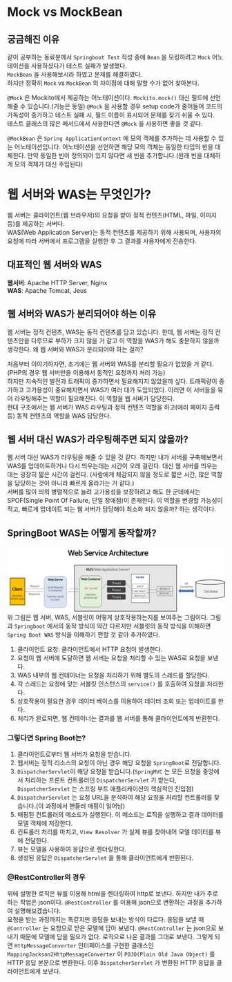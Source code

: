 # Mock vs MockBean

## 궁금해진 이유
같이 공부하는 동료분께서 `Springboot Test` 작성 중에 `Bean` 을 모킹하려고 `Mock` 어노테이션을 사용하셨다가 테스트 실패가 발생했다.   
`MockBean` 을 사용해보시라 하였고 문제를 해결하였다.   
하지만 정확히 `Mock` vs `MockBean` 의 차이점에 대해 말할 수가 없어 찾아본다.   

`@Mock` 은 Mockito에서 제공하는 어노테이션이다. `Mockito.mock()` 대신 필드에 선언해줄 수 있습니다.(기능은 동일) `@Mock` 을 사용할 경우 setup code가 줄어들어 코드의 가독성이 증가하고 테스트 실패 시, 필드 이름이 표시되어 문제를 찾기 쉬울 수 있다.   
테스트 클래스의 많은 메서드에서 사용한다면 `@Mock` 을 사용하면 좋을 것 같다.

`@MockBean` 은 `Spring ApplicationContext` 에 모의 객체를 추가하는 데 사용할 수 있는 어노테이션입니다. 어노테이션을 선언하면 해당 모의 객체는 동일한 타입의 빈을 대체한다. 만약 동일한 빈이 정의되어 있지 않다면 새 빈을 추가합니다.(원래 빈을 대체하게 모의 객체가 대신 주입된다)   

# 웹 서버와 WAS는 무엇인가?

웹 서버는 클라이언트(웹 브라우저)의 요청을 받아 정적 컨텐츠(HTML, 파일, 이미지 등)를 제공하는 서버다.   
WAS(Web Application Server)는 동적 컨텐츠를 제공하기 위해 사용되며, 사용자의 요청에 따라 서버에서 프로그램을 실행한 후 그 결과를 사용자에게 전송한다.

## 대표적인 웹 서버와 WAS

**웹서버**: Apache HTTP Server, Nginx   
**WAS**: Apache Tomcat, Jeus

## 웹 서버와 WAS가 분리되어야 하는 이유
웹 서버는 정적 컨텐츠, WAS는 동적 컨텐츠를 담고 있습니다. 한데, 웹 서버는 정적 컨텐츠만을 다루므로 부하가 크지 않을 거 같고 이 역할을 WAS가 해도 충분하지 않을까 생각한다. 왜 웹 서버와 WAS가 분리되어야 하는 걸까?   

처음부터 이야기하자면, 초기에는 웹 서버와 WAS를 분리할 필요가 없었을 거 같다. (PHP의 경우 웹 서버만을 이용해서 동적인 요청까지 처리 가능)   
하지만 지속적인 발전과 트래픽이 증가하면서 필요해지지 않았을까 싶다. 트래픽량이 증가하고 고가용성이 중요해지면서 WAS가 여러 대가 도입되었다. 이러면 이 서버들을 묶어 라우팅해주는 역할이 필요해진다. 이 역할을 웹 서버가 담당한다.   
현대 구조에서는 웹 서버가 WAS 라우팅과 정적 컨텐츠 역할을 하고(에러 페이지 출력 등) 동적 컨텐츠의 역할을 WAS 담당한다.   

## 웹 서버 대신 WAS가 라우팅해주면 되지 않을까?

웹 서버 대신 WAS가 라우팅을 해줄 수 있을 것 같다. 하지만 내가 서버를 구축해보면서 WAS를 업데이트하거나 다시 띄우는데는 시간이 오래 걸린다. 대신 웹 서버를 띄우는 데는 굉장히 짧은 시간이 걸린다. (사람에게 체감되지 않을 정도로 짧은 시간, 많은 역할을 담당하는 것이 아니라 빠르게 올라가는 거 같다.)   
서버를 많이 띄워 병렬적으로 늘려 고가용성을 보장하려고 해도 한 군데에서는 SPOF(Single Point Of Failure, 단일 장애점)이 존재한다. 이 역할을 변경할 가능성이 적고, 빠르게 업데이트 되는 웹 서버가 담당해야 최소화 되지 않을까? 하는 생각이다.

## SpringBoot WAS는 어떻게 동작할까?
  
![alt text](image/WAS_Servlet.png)
위 그림은 웹 서버, WAS, 서블릿이 어떻게 상호작용하는지를 보여주는 그림이다. 그림과 `Springboot` 에서의 동작 방식이 약간 다르지만 서블릿의 동작 방식을 이해하면 `Spring Boot WAS` 방식을 이해하기 편할 것 같아 추가하였다.

1. 클라이언트 요청: 클라이언트에서 HTTP 요청이 발생한다.
2. 요청이 웹 서버에 도달하면 웹 서버는 요청을 처리할 수 있는 WAS로 요청을 보낸다.
3. WAS 내부의 웹 컨테이너는 요청을 처리하기 위해 별도의 스레드를 할당한다.
4. 각 스레드는 요청에 맞는 서블릿 인스턴스의 `service()` 를 호출하여 요청을 처리한다.
5. 상호작용이 필요한 경우 데이터 베이스를 이용하여 데이터 조회 또는 업데이트를 한다.
6. 처리가 완료되면, 웹 컨테이너는 결과를 웹 서버를 통해 클라이언트에게 반환한다.

### 그렇다면 Spring Boot는?

1. 클라이언트로부터 웹 서버가 요청을 받습니다.
2. 웹서버는 정적 리소스의 요청이 아닌 경우 해당 요청을 `SpringBoot`로 전달합니다.
3. `DispatcherServlet`이 해당 요청을 받습니다.(`SpringMVC` 는 모든 요청을 중앙에서 처리하는 프론트 컨트롤러인 `DispatcherServlet` 가 받는다, `DispatcherServlet` 는 스프링 부트 애플리케이션의 핵심적인 진입점)
4. `DispatcherServlet` 는 요청 URL을 분석하여 해당 요청을 처리할 컨트롤러를 찾습니다.(이 과정에서 핸들러 매핑이 일어남)
5. 매핑된 컨트롤러의 메소드가 실행된다. 이 메소드는 로직을 실행하고 결과 데이터를 모델 객체에 저장한다.
6. 컨트롤러 처리를 마치고, `View Resolver` 가 실제 뷰를 찾아내어 모델 데이터를 뷰에 전달한다.
7. 뷰는 모델을 사용하여 응답으로 렌더링한다.
8. 생성된 응답은 `DispatcherServlet` 을 통해 클라이언트에게 반환된다.

### @RestController의 경우

위에 설명한 로직은 뷰를 이용해 html을 렌더링하여 http로 보낸다. 하지만 내가 주로 하는 작업은 json이다. `@RestController` 를 이용해 json으로 변환하는 과정을 추가하여 설명해보겠습니다.   
요청을 받는 과정까지는 똑같지만 응답을 보내는 방식이 다르다. 응답을 보낼 때 `@Controller` 는 요청으로 받은 모델에 담아 보낸다. `@RestController` 는 json으로 보내기 때문에 모델에 담을 필요가 없다. 로직으로 나온 결과를 그대로 보낸다. 그렇게 되면 `HttpMessageConverter` 인터페이스를 구현한 클래스인 `MappingJackson2HttpMessageConverter` 이 `POJO(Plain Old Java Object)` 를 HTTP 응답 본문으로 변환한다. 이후 `DispatcherServlet` 가 변환된 HTTP 응답을 클라이언트에게 보낸다.